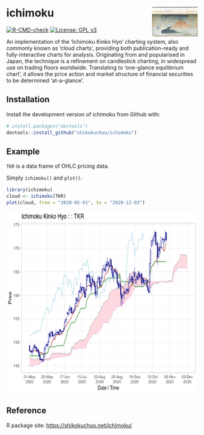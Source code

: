 
<!-- README.md is generated from README.Rmd. Please edit that file -->

# ichimoku <img src='man/figures/logo.jpg' align="right" height="79" />

<!-- badges: start -->

[![R-CMD-check](https://github.com/shikokuchuo/ichimoku/workflows/R-CMD-check/badge.svg)](https://github.com/shikokuchuo/ichimoku/actions)
[![License: GPL
v3](https://img.shields.io/badge/License-GPLv3-blue.svg)](https://www.gnu.org/licenses/gpl-3.0)
<!-- badges: end -->

An implementation of the ‘Ichimoku Kinko Hyo’ charting system, also
commonly known as ‘cloud charts’, providing both publication-ready and
fully-interactive charts for analysis. Originating from and popularised
in Japan, the technique is a refinement on candlestick charting, in
widespread use on trading floors worldwide. Translating to ‘one-glance
equilibrium chart’, it allows the price action and market structure of
financial securities to be determined ‘at-a-glance’.

## Installation

Install the development version of ichimoku from Github with:

``` r
# install.packages("devtools")
devtools::install_github("shikokuchuo/ichimoku")
```

## Example

`TKR` is a data frame of OHLC pricing data.

Simply `ichimoku()` and `plot()`.

``` r
library(ichimoku)
cloud <- ichimoku(TKR)
plot(cloud, from = "2020-05-01", to = "2020-12-03")
```

<img src="man/figures/README-plot-1.png" width="672" height="480" />

## Reference

R package site: <https://shikokuchuo.net/ichimoku/>

